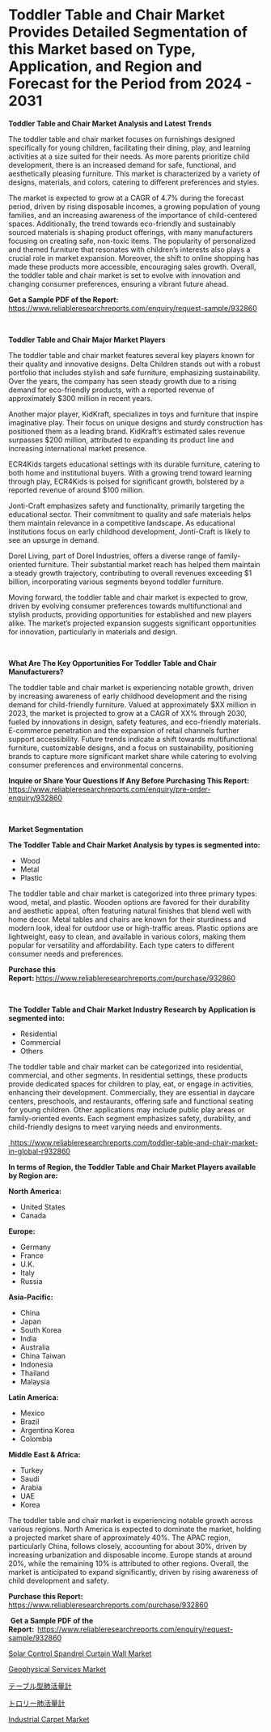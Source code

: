 <p><h1>Toddler Table and Chair Market Provides Detailed Segmentation of this Market based on Type, Application, and Region and Forecast for the Period from 2024 - 2031</h1></p><p><strong>Toddler Table and Chair Market Analysis and Latest Trends</strong></p>
<p><p>The toddler table and chair market focuses on furnishings designed specifically for young children, facilitating their dining, play, and learning activities at a size suited for their needs. As more parents prioritize child development, there is an increased demand for safe, functional, and aesthetically pleasing furniture. This market is characterized by a variety of designs, materials, and colors, catering to different preferences and styles.</p><p>The market is expected to grow at a CAGR of 4.7% during the forecast period, driven by rising disposable incomes, a growing population of young families, and an increasing awareness of the importance of child-centered spaces. Additionally, the trend towards eco-friendly and sustainably sourced materials is shaping product offerings, with many manufacturers focusing on creating safe, non-toxic items. The popularity of personalized and themed furniture that resonates with children’s interests also plays a crucial role in market expansion. Moreover, the shift to online shopping has made these products more accessible, encouraging sales growth. Overall, the toddler table and chair market is set to evolve with innovation and changing consumer preferences, ensuring a vibrant future ahead.</p></p>
<p><strong>Get a Sample PDF of the Report:&nbsp;</strong> <a href="https://www.reliableresearchreports.com/enquiry/request-sample/932860">https://www.reliableresearchreports.com/enquiry/request-sample/932860</a></p>
<p>&nbsp;</p>
<p><strong>Toddler Table and Chair Major Market Players</strong></p>
<p><p>The toddler table and chair market features several key players known for their quality and innovative designs. Delta Children stands out with a robust portfolio that includes stylish and safe furniture, emphasizing sustainability. Over the years, the company has seen steady growth due to a rising demand for eco-friendly products, with a reported revenue of approximately $300 million in recent years.</p><p>Another major player, KidKraft, specializes in toys and furniture that inspire imaginative play. Their focus on unique designs and sturdy construction has positioned them as a leading brand. KidKraft’s estimated sales revenue surpasses $200 million, attributed to expanding its product line and increasing international market presence.</p><p>ECR4Kids targets educational settings with its durable furniture, catering to both home and institutional buyers. With a growing trend toward learning through play, ECR4Kids is poised for significant growth, bolstered by a reported revenue of around $100 million.</p><p>Jonti-Craft emphasizes safety and functionality, primarily targeting the educational sector. Their commitment to quality and safe materials helps them maintain relevance in a competitive landscape. As educational institutions focus on early childhood development, Jonti-Craft is likely to see an upsurge in demand.</p><p>Dorel Living, part of Dorel Industries, offers a diverse range of family-oriented furniture. Their substantial market reach has helped them maintain a steady growth trajectory, contributing to overall revenues exceeding $1 billion, incorporating various segments beyond toddler furniture.</p><p>Moving forward, the toddler table and chair market is expected to grow, driven by evolving consumer preferences towards multifunctional and stylish products, providing opportunities for established and new players alike. The market’s projected expansion suggests significant opportunities for innovation, particularly in materials and design.</p></p>
<p>&nbsp;</p>
<p><strong>What Are The Key Opportunities For Toddler Table and Chair Manufacturers?</strong></p>
<p><p>The toddler table and chair market is experiencing notable growth, driven by increasing awareness of early childhood development and the rising demand for child-friendly furniture. Valued at approximately $XX million in 2023, the market is projected to grow at a CAGR of XX% through 2030, fueled by innovations in design, safety features, and eco-friendly materials. E-commerce penetration and the expansion of retail channels further support accessibility. Future trends indicate a shift towards multifunctional furniture, customizable designs, and a focus on sustainability, positioning brands to capture more significant market share while catering to evolving consumer preferences and environmental concerns.</p></p>
<p><strong>Inquire or Share Your Questions If Any Before Purchasing This Report:</strong> <a href="https://www.reliableresearchreports.com/enquiry/pre-order-enquiry/932860">https://www.reliableresearchreports.com/enquiry/pre-order-enquiry/932860</a></p>
<p>&nbsp;</p>
<p><strong>Market Segmentation</strong></p>
<p><strong>The Toddler Table and Chair Market Analysis by types is segmented into:</strong></p>
<p><ul><li>Wood</li><li>Metal</li><li>Plastic</li></ul></p>
<p><p>The toddler table and chair market is categorized into three primary types: wood, metal, and plastic. Wooden options are favored for their durability and aesthetic appeal, often featuring natural finishes that blend well with home decor. Metal tables and chairs are known for their sturdiness and modern look, ideal for outdoor use or high-traffic areas. Plastic options are lightweight, easy to clean, and available in various colors, making them popular for versatility and affordability. Each type caters to different consumer needs and preferences.</p></p>
<p><strong>Purchase this Report:&nbsp;</strong><a href="https://www.reliableresearchreports.com/purchase/932860">https://www.reliableresearchreports.com/purchase/932860</a></p>
<p>&nbsp;</p>
<p><strong>The Toddler Table and Chair Market Industry Research by Application is segmented into:</strong></p>
<p><ul><li>Residential</li><li>Commercial</li><li>Others</li></ul></p>
<p><p>The toddler table and chair market can be categorized into residential, commercial, and other segments. In residential settings, these products provide dedicated spaces for children to play, eat, or engage in activities, enhancing their development. Commercially, they are essential in daycare centers, preschools, and restaurants, offering safe and functional seating for young children. Other applications may include public play areas or family-oriented events. Each segment emphasizes safety, durability, and child-friendly designs to meet varying needs and environments.</p></p>
<p><a href="https://www.reliableresearchreports.com/toddler-table-and-chair-market-in-global-r932860">&nbsp;https://www.reliableresearchreports.com/toddler-table-and-chair-market-in-global-r932860</a></p>
<p><strong>In terms of Region, the Toddler Table and Chair Market Players available by Region are:</strong></p>
<p>
    <p> <strong> North America: </strong>
        <ul>
            <li>United States</li>
            <li>Canada</li>
        </ul>
        </p> 
    <p> <strong> Europe: </strong>
        <ul>
            <li>Germany</li>
            <li>France</li>
            <li>U.K.</li>
            <li>Italy</li>
            <li>Russia</li>
        </ul>
        </p> 
    <p> <strong> Asia-Pacific: </strong>
        <ul>
            <li>China</li>
            <li>Japan</li>
            <li>South Korea</li>
            <li>India</li>
            <li>Australia</li>
            <li>China Taiwan</li>
            <li>Indonesia</li>
            <li>Thailand</li>
            <li>Malaysia</li>
        </ul>
        </p> 
    <p> <strong> Latin America: </strong>
        <ul>
            <li>Mexico</li>
            <li>Brazil</li>
            <li>Argentina Korea</li>
            <li>Colombia</li>
        </ul>
        </p> 
    <p> <strong> Middle East & Africa: </strong>
        <ul>
            <li>Turkey</li>
            <li>Saudi</li>
            <li>Arabia</li>
            <li>UAE</li>
            <li>Korea</li>
        </ul>
    </p>
    </p>
<p><p>The toddler table and chair market is experiencing notable growth across various regions. North America is expected to dominate the market, holding a projected market share of approximately 40%. The APAC region, particularly China, follows closely, accounting for about 30%, driven by increasing urbanization and disposable income. Europe stands at around 20%, while the remaining 10% is attributed to other regions. Overall, the market is anticipated to expand significantly, driven by rising awareness of child development and safety.</p></p>
<p><strong>Purchase this Report: </strong><a href="https://www.reliableresearchreports.com/purchase/932860">https://www.reliableresearchreports.com/purchase/932860</a></p>
<p>&nbsp;<strong>Get a Sample PDF of the Report:&nbsp;&nbsp;</strong><a href="https://www.reliableresearchreports.com/enquiry/request-sample/932860">https://www.reliableresearchreports.com/enquiry/request-sample/932860</a></p>
<p><strong></strong></p>
<p><p><a href="https://github.com/arionmp/Market-Research-Report-List-5/blob/main/solar-control-spandrel-curtain-wall-market.md">Solar Control Spandrel Curtain Wall Market</a></p><p><a href="https://www.linkedin.com/pulse/future-insights-geophysical-services-market-trends-regional-ch2jc?trackingId=e79BQwnTTkyJCWCQ%2Fl5Lsg%3D%3D">Geophysical Services Market</a></p><p><a href="https://medium.com/@davidowell8/table-type-spirometer-market-%E3%81%AE%E3%82%B0%E3%83%AD%E3%83%BC%E3%83%90%E3%83%AB%E5%B8%82%E5%A0%B4%E6%A6%82%E8%A6%81%E3%81%AF-%E4%B8%96%E7%95%8C%E3%81%8A%E3%82%88%E3%81%B3%E4%B8%BB%E8%A6%81%E5%B8%82%E5%A0%B4%E3%81%AB%E3%81%8A%E3%81%91%E3%82%8B%E6%A5%AD%E7%95%8C%E3%81%AB%E5%BD%B1%E9%9F%BF%E3%82%92%E4%B8%8E%E3%81%88%E3%82%8B%E4%B8%BB%E8%A6%81%E3%81%AA%E3%83%88%E3%83%AC%E3%83%B3%E3%83%89%E3%81%AB%E3%81%A4%E3%81%84%E3%81%A6-%E7%8B%AC%E8%87%AA%E3%81%AE%E8%A6%96%E7%82%B9%E3%82%92%E6%8F%90%E4%BE%9B%E3%81%97%E3%81%BE%E3%81%99-e8f0086cb9cf">テーブル型肺活量計</a></p><p><a href="https://medium.com/@davidowell8/trolley-spirometer-market-%E3%81%AE%E3%82%B0%E3%83%AD%E3%83%BC%E3%83%90%E3%83%AB%E5%B8%82%E5%A0%B4%E6%A6%82%E8%A6%81%E3%81%AF-%E4%B8%96%E7%95%8C%E3%81%8A%E3%82%88%E3%81%B3%E4%B8%BB%E8%A6%81%E5%B8%82%E5%A0%B4%E3%81%AB%E3%81%8A%E3%81%91%E3%82%8B%E6%A5%AD%E7%95%8C%E3%81%AB%E5%BD%B1%E9%9F%BF%E3%82%92%E4%B8%8E%E3%81%88%E3%82%8B%E4%B8%BB%E8%A6%81%E3%81%AA%E3%83%88%E3%83%AC%E3%83%B3%E3%83%89%E3%81%AB%E3%81%A4%E3%81%84%E3%81%A6-%E7%8B%AC%E8%87%AA%E3%81%AE%E8%A6%96%E7%82%B9%E3%82%92%E6%8F%90%E4%BE%9B%E3%81%97%E3%81%BE%E3%81%99-610c84368086">トロリー肺活量計</a></p><p><a href="https://www.linkedin.com/pulse/global-industrial-carpet-market-focus-application-end-use-industry-uiwvf?trackingId=dBQqgFZjRImgGvSoppHivg%3D%3D">Industrial Carpet Market</a></p></p>